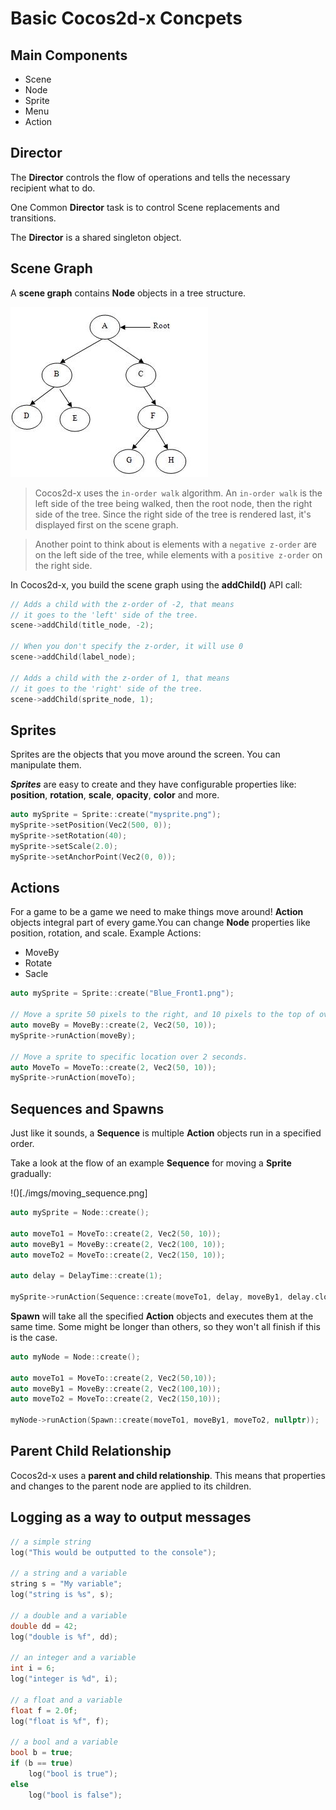 # Basic Cocos2d-x Concpets

## Main Components

- Scene
- Node
- Sprite
- Menu
- Action

## Director

The **Director** controls the flow of operations and tells the necessary recipient what to do.

One Common **Director** task is to control Scene replacements and transitions.

The **Director** is a shared singleton object.

## Scene Graph

A **scene graph** contains **Node** objects in a tree structure.

![](./imgs/node_tree.jpg)

> Cocos2d-x uses the ``` in-order walk ``` algorithm.
> An ``` in-order walk ``` is the left side of the tree being walked, then the root node, then the right side of the tree. Since the right side of the tree is rendered last, it's displayed first on the scene graph.

> Another point to think about is elements with a ``` negative z-order ``` are on the left side of the tree, while elements with a ``` positive z-order ``` on the right side.

In Cocos2d-x, you build the scene graph using the **addChild()** API call:

```cpp
// Adds a child with the z-order of -2, that means
// it goes to the 'left' side of the tree.
scene->addChild(title_node, -2);

// When you don't specify the z-order, it will use 0
scene->addChild(label_node);

// Adds a child with the z-order of 1, that means
// it goes to the 'right' side of the tree.
scene->addChild(sprite_node, 1);
```

## Sprites

Sprites are the objects that you move around the screen. You can manipulate them.

***Sprites*** are easy to create and they have configurable properties like: **position**, **rotation**, **scale**, **opacity**, **color** and more.

```cpp
auto mySprite = Sprite::create("mysprite.png");
mySprite->setPosition(Vec2(500, 0));
mySprite->setRotation(40);
mySprite->setScale(2.0);
mySprite->setAnchorPoint(Vec2(0, 0));
```

## Actions

For a game to be a game we need to make things move around! **Action** objects integral part of every game.You can change **Node** properties like position, rotation, and scale. Example Actions:

- MoveBy
- Rotate
- Sacle

```cpp
auto mySprite = Sprite::create("Blue_Front1.png");   

// Move a sprite 50 pixels to the right, and 10 pixels to the top of over 2 seconds
auto moveBy = MoveBy::create(2, Vec2(50, 10));
mySprite->runAction(moveBy);

// Move a sprite to specific location over 2 seconds.
auto MoveTo = MoveTo::create(2, Vec2(50, 10));
mySprite->runAction(moveTo);
```

## Sequences and Spawns

Just like it sounds, a **Sequence** is multiple **Action** objects run in a specified order.
   
Take a look at the flow of an example **Sequence** for moving a **Sprite** gradually:

!()[./imgs/moving_sequence.png]

```cpp
auto mySprite = Node::create();

auto moveTo1 = MoveTo::create(2, Vec2(50, 10));
auto moveBy1 = MoveBy::create(2, Vec2(100, 10));
auto moveTo2 = MoveTo::create(2, Vec2(150, 10));

auto delay = DelayTime::create(1);

mySprite->runAction(Sequence::create(moveTo1, delay, moveBy1, delay.clone(), moveTo2, nullptr));
```

**Spawn** will take all the specified **Action** objects and executes them at the same time. Some might be longer than others, so they won't all finish if this is the case.

```cpp
auto myNode = Node::create();

auto moveTo1 = MoveTo::create(2, Vec2(50,10));
auto moveBy1 = MoveBy::create(2, Vec2(100,10));
auto moveTo2 = MoveTo::create(2, Vec2(150,10));

myNode->runAction(Spawn::create(moveTo1, moveBy1, moveTo2, nullptr));
```

## Parent Child Relationship

Cocos2d-x uses a **parent and child relationship**. This means that properties and changes to the parent node are applied to its children.

## Logging as a way to output messages

```cpp
// a simple string
log("This would be outputted to the console");

// a string and a variable
string s = "My variable";
log("string is %s", s);

// a double and a variable
double dd = 42;
log("double is %f", dd);

// an integer and a variable
int i = 6;
log("integer is %d", i);

// a float and a variable
float f = 2.0f;
log("float is %f", f);

// a bool and a variable
bool b = true;
if (b == true)
    log("bool is true");
else
    log("bool is false");
```